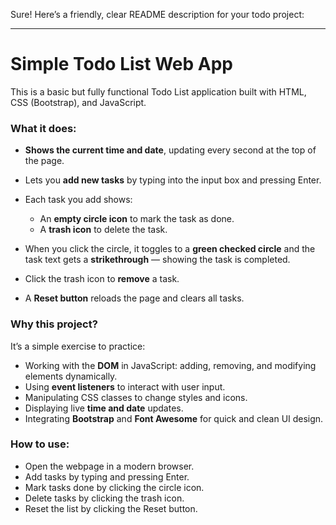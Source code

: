 Sure! Here’s a friendly, clear README description for your todo project:

---

# Simple Todo List Web App

This is a basic but fully functional Todo List application built with HTML, CSS (Bootstrap), and JavaScript.

### What it does:

* **Shows the current time and date**, updating every second at the top of the page.
* Lets you **add new tasks** by typing into the input box and pressing Enter.
* Each task you add shows:

  * An **empty circle icon** to mark the task as done.
  * A **trash icon** to delete the task.
* When you click the circle, it toggles to a **green checked circle** and the task text gets a **strikethrough** — showing the task is completed.
* Click the trash icon to **remove** a task.
* A **Reset button** reloads the page and clears all tasks.

### Why this project?

It’s a simple exercise to practice:

* Working with the **DOM** in JavaScript: adding, removing, and modifying elements dynamically.
* Using **event listeners** to interact with user input.
* Manipulating CSS classes to change styles and icons.
* Displaying live **time and date** updates.
* Integrating **Bootstrap** and **Font Awesome** for quick and clean UI design.

### How to use:

* Open the webpage in a modern browser.
* Add tasks by typing and pressing Enter.
* Mark tasks done by clicking the circle icon.
* Delete tasks by clicking the trash icon.
* Reset the list by clicking the Reset button.
